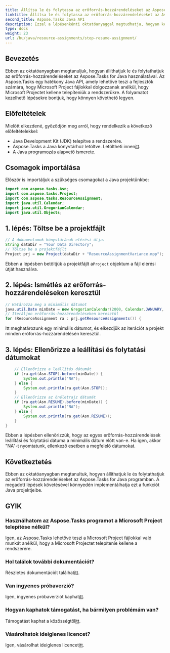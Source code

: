 ```yaml
---
title: Állítsa le és folytassa az erőforrás-hozzárendeléseket az Aspose.Tasks programban
linktitle: Állítsa le és folytassa az erőforrás-hozzárendeléseket az Aspose.Tasks programban
second_title: Aspose.Tasks Java API
description: Ezzel a lépésenkénti oktatóanyaggal megtudhatja, hogyan kezelheti hatékonyan az erőforrás-hozzárendeléseket az Aspose.Tasks for Java programban.
type: docs
weight: 23
url: /hu/java/resource-assignments/stop-resume-assignment/
---
```

## Bevezetés
Ebben az oktatóanyagban megtanuljuk, hogyan állíthatjuk le és folytathatjuk az erőforrás-hozzárendeléseket az Aspose.Tasks for Java használatával. Az Aspose.Tasks egy hatékony Java API, amely lehetővé teszi a fejlesztők számára, hogy Microsoft Project fájlokkal dolgozzanak anélkül, hogy Microsoft Projectet kellene telepíteniük a rendszerükre. A folyamatot kezelhető lépésekre bontjuk, hogy könnyen követhető legyen.
## Előfeltételek
Mielőtt elkezdené, győződjön meg arról, hogy rendelkezik a következő előfeltételekkel:
- Java Development Kit (JDK) telepítve a rendszerére.
-  Aspose.Tasks a Java könyvtárhoz letöltve. Letöltheti innen[itt](https://releases.aspose.com/tasks/java/).
- A Java programozás alapvető ismerete.
## Csomagok importálása
Először is importáljuk a szükséges csomagokat a Java projektünkbe:
```java
import com.aspose.tasks.Asn;
import com.aspose.tasks.Project;
import com.aspose.tasks.ResourceAssignment;
import java.util.Calendar;
import java.util.GregorianCalendar;
import java.util.Objects;
```
## 1. lépés: Töltse be a projektfájlt
```java
// A dokumentumok könyvtárának elérési útja.
String dataDir = "Your Data Directory";
// Töltse be a projektfájlt
Project prj = new Project(dataDir + "ResourceAssignmentVariance.mpp");
```
 Ebben a lépésben betöltjük a projektfájlt a`Project` objektum a fájl elérési útját használva.
## 2. lépés: Ismétlés az erőforrás-hozzárendeléseken keresztül
```java
// Határozza meg a minimális dátumot
java.util.Date minDate = new GregorianCalendar(2000, Calendar.JANUARY, 1).getTime();
// Iteráljon erőforrás-hozzárendeléseken keresztül
for (ResourceAssignment ra : prj.getResourceAssignments()) {
```
Itt meghatározunk egy minimális dátumot, és elkezdjük az iterációt a projekt minden erőforrás-hozzárendelésén keresztül.
## 3. lépés: Ellenőrizze a leállítási és folytatási dátumokat
```java
    // Ellenőrizze a leállítás dátumát
    if (ra.get(Asn.STOP).before(minDate)) {
        System.out.println("NA");
    } else {
        System.out.println(ra.get(Asn.STOP));
    }
    // Ellenőrizze az önéletrajz dátumát
    if (ra.get(Asn.RESUME).before(minDate)) {
        System.out.println("NA");
    } else {
        System.out.println(ra.get(Asn.RESUME));
    }
}
```
Ebben a lépésben ellenőrizzük, hogy az egyes erőforrás-hozzárendelések leállítási és folytatási dátuma a minimális dátum előtt van-e. Ha igen, akkor "NA"-t nyomtatunk, ellenkező esetben a megfelelő dátumokat.
## Következtetés
Ebben az oktatóanyagban megtanultuk, hogyan állíthatjuk le és folytathatjuk az erőforrás-hozzárendeléseket az Aspose.Tasks for Java programban. A megadott lépések követésével könnyedén implementálhatja ezt a funkciót Java projektjeibe.

## GYIK
### Használhatom az Aspose.Tasks programot a Microsoft Project telepítése nélkül?
Igen, az Aspose.Tasks lehetővé teszi a Microsoft Project fájlokkal való munkát anélkül, hogy a Microsoft Projectet telepítenie kellene a rendszerére.
### Hol találok további dokumentációt?
 Részletes dokumentációt találhat[itt](https://reference.aspose.com/tasks/java/).
### Van ingyenes próbaverzió?
 Igen, ingyenes próbaverziót kaphat[itt](https://releases.aspose.com/).
### Hogyan kaphatok támogatást, ha bármilyen problémám van?
Támogatást kaphat a közösségtől[itt](https://forum.aspose.com/c/tasks/15).
### Vásárolhatok ideiglenes licencet?
 Igen, vásárolhat ideiglenes licencet[itt](https://purchase.aspose.com/temporary-license/).